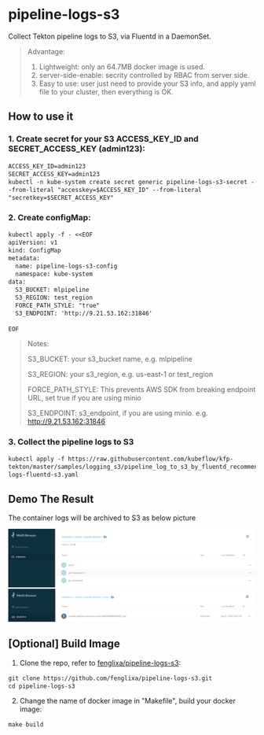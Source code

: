 pipeline-logs-s3
===

Collect Tekton pipeline logs to S3, via Fluentd in a DaemonSet.

> Advantage:
> 1. Lightweight: only an 64.7MB docker image is used.
> 2. server-side-enable: secrity controlled by RBAC from server side.
> 3. Easy to use: user just need to provide your S3 info, and apply yaml file to your cluster, then everything is OK.


## How to use it

### 1. Create secret for your S3 ACCESS_KEY_ID and SECRET_ACCESS_KEY (admin123):
```
ACCESS_KEY_ID=admin123
SECRET_ACCESS_KEY=admin123
kubectl -n kube-system create secret generic pipeline-logs-s3-secret --from-literal "accesskey=$ACCESS_KEY_ID" --from-literal "secretkey=$SECRET_ACCESS_KEY"
```
### 2. Create configMap:

```
kubectl apply -f - <<EOF
apiVersion: v1
kind: ConfigMap
metadata:
  name: pipeline-logs-s3-config
  namespace: kube-system
data:
  S3_BUCKET: mlpipeline
  S3_REGION: test_region
  FORCE_PATH_STYLE: "true"
  S3_ENDPOINT: 'http://9.21.53.162:31846'

EOF
```


> Notes:
>
> S3_BUCKET: your s3_bucket name, e.g. mlpipeline
>
> S3_REGION: your s3_region, e.g. us-east-1 or test_region
>
> FORCE_PATH_STYLE: This prevents AWS SDK from breaking endpoint URL, set true if you are using minio
>
> S3_ENDPOINT: s3_endpoint, if you are using minio. e.g. http://9.21.53.162:31846



### 3. Collect the pipeline logs to S3
```
kubectl apply -f https://raw.githubusercontent.com/kubeflow/kfp-tekton/master/samples/logging_s3/pipeline_log_to_s3_by_fluentd_recommend/pipeline-logs-fluentd-s3.yaml
```

## Demo The Result
The container logs will be archived to S3 as below picture

![s3-1](images/s3-1.png)
![s3-2](images/s3-2.png)


## [Optional] Build Image
1. Clone the repo, refer to [fenglixa/pipeline-logs-s3](https://github.com/fenglixa/pipeline-logs-s3):
```
git clone https://github.com/fenglixa/pipeline-logs-s3.git
cd pipeline-logs-s3
```
2. Change the name of docker image in "Makefile", build your docker image:
```
make build
```


